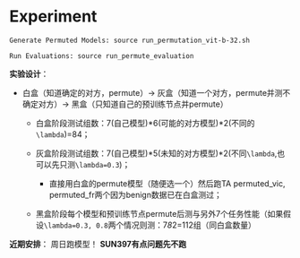 # Experiment

``Generate Permuted Models: source run_permutation_vit-b-32.sh``

``Run Evaluations: source run_permute_evaluation``

**实验设计**：
- 白盒（知道确定的对方，permute）-> 灰盒（知道一个对方，permute并测不确定对方）-> 黑盒（只知道自己的预训练节点并permute）
  - 白盒阶段测试组数：7(自己模型)*6(可能的对方模型)*2(不同的`\lambda`)=84；
  - 灰盒阶段测试组数：7(自己模型)*5(未知的对方模型)*2(不同`\lambda`,也可以先只测`\lambda=0.3`)；
    - 直接用白盒的permute模型（随便选一个）然后跑TA permuted_vic, permuted_fr两个因为benign数据已在白盒测过；

  - 黑盒阶段每个模型和预训练节点permute后测与另外7个任务性能（如果假设`\lambda=0.3, 0.8`两个情况则测：7*8*2=112组（同白盒数量）

**近期安排**：
周日跑模型！ **SUN397有点问题先不跑**